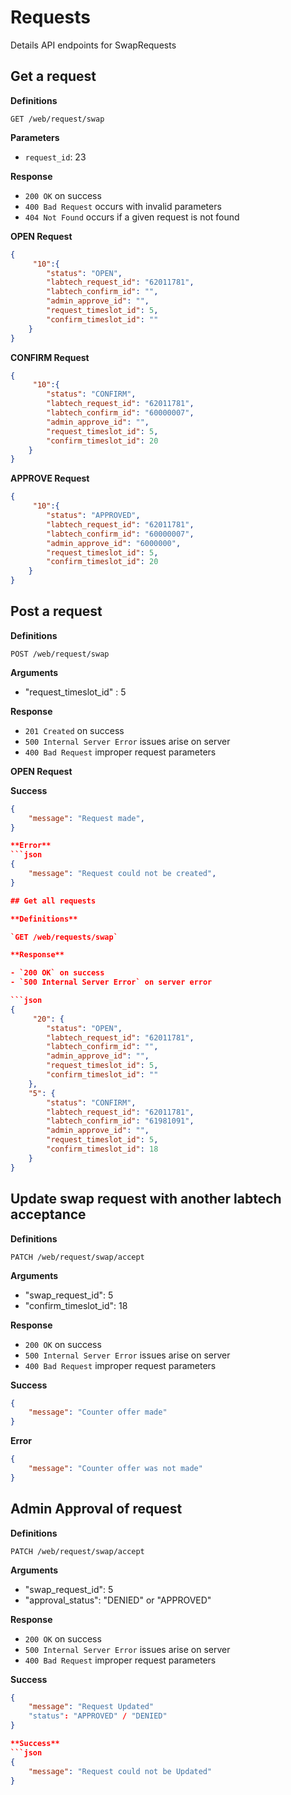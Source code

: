 # Requests

Details API endpoints for SwapRequests

## Get a request

**Definitions**

`GET /web/request/swap`

**Parameters**

- `request_id`: 23

**Response**

- `200 OK` on success
- `400 Bad Request` occurs with invalid parameters
- `404 Not Found` occurs if a given request is not found

**OPEN Request**

```json
{
     "10":{
        "status": "OPEN",
        "labtech_request_id": "62011781",
        "labtech_confirm_id": "",
        "admin_approve_id": "",
        "request_timeslot_id": 5,
        "confirm_timeslot_id": ""
    }
}
```

**CONFIRM Request**

```json
{
     "10":{
        "status": "CONFIRM",
        "labtech_request_id": "62011781",
        "labtech_confirm_id": "60000007",
        "admin_approve_id": "",
        "request_timeslot_id": 5,
        "confirm_timeslot_id": 20
    }
}
```

**APPROVE Request**

```json
{
     "10":{
        "status": "APPROVED",
        "labtech_request_id": "62011781",
        "labtech_confirm_id": "60000007",
        "admin_approve_id": "6000000",
        "request_timeslot_id": 5,
        "confirm_timeslot_id": 20
    }
}
```

## Post a request

**Definitions**

`POST /web/request/swap`

**Arguments**

- "request_timeslot_id" : 5

**Response**

- `201 Created` on success
- `500 Internal Server Error` issues arise on server
- `400 Bad Request` improper request parameters

**OPEN Request**

**Success**
```json
{
    "message": "Request made",
}

**Error**
```json
{
    "message": "Request could not be created",
}

## Get all requests

**Definitions**

`GET /web/requests/swap`

**Response**

- `200 OK` on success
- `500 Internal Server Error` on server error

```json
{
     "20": {
        "status": "OPEN",
        "labtech_request_id": "62011781",
        "labtech_confirm_id": "",
        "admin_approve_id": "",
        "request_timeslot_id": 5,
        "confirm_timeslot_id": ""
    },
    "5": {
        "status": "CONFIRM",
        "labtech_request_id": "62011781",
        "labtech_confirm_id": "61981091",
        "admin_approve_id": "",
        "request_timeslot_id": 5,
        "confirm_timeslot_id": 18
    }
}
```

## Update swap request with another labtech acceptance

**Definitions**

`PATCH /web/request/swap/accept`

**Arguments**

- "swap_request_id": 5
- "confirm_timeslot_id": 18

**Response**

- `200 OK` on success
- `500 Internal Server Error` issues arise on server
- `400 Bad Request` improper request parameters

**Success**
```json
{
    "message": "Counter offer made"
}
```

**Error**
```json
{
    "message": "Counter offer was not made"
}
```

## Admin Approval of request

**Definitions**

`PATCH /web/request/swap/accept`

**Arguments**

- "swap_request_id": 5
- "approval_status": "DENIED" or "APPROVED"

**Response**

- `200 OK` on success
- `500 Internal Server Error` issues arise on server
- `400 Bad Request` improper request parameters

**Success**
```json
{
    "message": "Request Updated"
    "status": "APPROVED" / "DENIED"
}

**Success**
```json
{
    "message": "Request could not be Updated"
}
```

